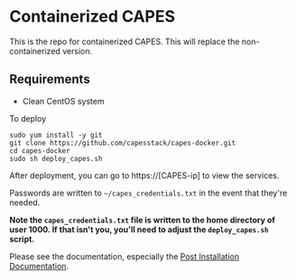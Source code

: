 # Containerized CAPES

This is the repo for containerized CAPES. This will replace the non-containerized version.

## Requirements
* Clean CentOS system

To deploy
```
sudo yum install -y git
git clone https://github.com/capesstack/capes-docker.git
cd capes-docker
sudo sh deploy_capes.sh
```

After deployment, you can go to https://[CAPES-ip] to view the services.

Passwords are written to `~/capes_credentials.txt` in the event that they're needed.

**Note the `capes_credentials.txt` file is written to the home directory of user 1000. If that isn't you, you'll need to adjust the `deploy_capes.sh` script.**

Please see the documentation, especially the [Post Installation Documentation](https://github.com/capesstack/capes-docs#post-installation).
